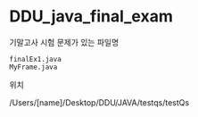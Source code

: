 # DDU_java_final_exam

기말고사 시험 문제가 있는 파일명

    finalEx1.java
    MyFrame.java

위치

/Users/[name]/Desktop/DDU/JAVA/testqs/testQs
